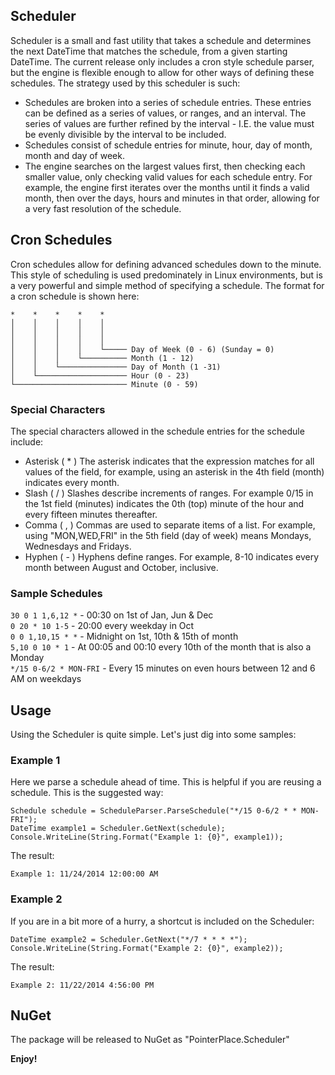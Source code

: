 ## Scheduler
Scheduler is a small and fast utility that takes a schedule and determines the next DateTime that matches the schedule, from a given starting DateTime.  The current release only includes a cron style schedule parser, but the engine is flexible enough to allow for other ways of defining these schedules. The strategy used by this scheduler is such:

 * Schedules are broken into a series of schedule entries.  These entries can be defined as a series of values, or ranges, and an interval.  The series of values are further refined by the interval - I.E. the value must be evenly divisible by the interval to be included.
 * Schedules consist of schedule entries for minute, hour, day of month, month and day of week.
 * The engine searches on the largest values first, then checking each smaller value, only checking valid values for each schedule entry.  For example, the engine first iterates over the months until it finds a valid month, then over the days, hours and minutes in that order, allowing for a very fast resolution of the schedule.

## Cron Schedules
Cron schedules allow for defining advanced schedules down to the minute.  This style of scheduling is used predominately in Linux environments, but is a very powerful and simple method of specifying a schedule.  The format for a cron schedule is shown here:

    *    *    *    *    *                       
    │    │    │    │    │                       
    │    │    │    │    │                       
    │    │    │    │    │                       
    │    │    │    │    └───── Day of Week (0 - 6) (Sunday = 0)
    │    │    │    └────────── Month (1 - 12)
    │    │    └─────────────── Day of Month (1 -31)
    │    └──────────────────── Hour (0 - 23)
    └───────────────────────── Minute (0 - 59)
  
### Special Characters
The special characters allowed in the schedule entries for the schedule include:  
* Asterisk ( * )
     The asterisk indicates that the expression matches for all values of the
     field, for example, using an asterisk in the 4th field (month) indicates
     every month.
* Slash ( / )
     Slashes describe increments of ranges.  For example 0/15 in the 1st field
     (minutes) indicates the 0th (top) minute of the hour and every fifteen
     minutes thereafter.
* Comma ( , )
     Commas are used to separate items of a list.  For example, using
     "MON,WED,FRI" in the 5th field (day of week) means Mondays, Wednesdays and
     Fridays.
* Hyphen ( - )
     Hyphens define ranges.  For example, 8-10 indicates every month between
     August and October, inclusive.

### Sample Schedules
`30 0 1 1,6,12 *` - 00:30 on 1st of Jan, Jun & Dec  
`0 20 * 10 1-5` - 20:00 every weekday in Oct  
`0 0 1,10,15 * *` - Midnight on 1st, 10th & 15th of month  
`5,10 0 10 * 1` - At 00:05 and 00:10 every 10th of the month that is also a Monday  
`*/15 0-6/2 * MON-FRI` - Every 15 minutes on even hours between 12 and 6 AM on weekdays  

## Usage
Using the Scheduler is quite simple.  Let's just dig into some samples:

### Example 1
Here we parse a schedule ahead of time.  This is helpful if you are reusing a schedule.  This is the suggested way:

    Schedule schedule = ScheduleParser.ParseSchedule("*/15 0-6/2 * * MON-FRI");
    DateTime example1 = Scheduler.GetNext(schedule);
    Console.WriteLine(String.Format("Example 1: {0}", example1));

The result:

    Example 1: 11/24/2014 12:00:00 AM

### Example 2
If you are in a bit more of a hurry, a shortcut is included on the Scheduler:

    DateTime example2 = Scheduler.GetNext("*/7 * * * *");
    Console.WriteLine(String.Format("Example 2: {0}", example2));

The result:

    Example 2: 11/22/2014 4:56:00 PM

## NuGet
The package will be released to NuGet as "PointerPlace.Scheduler"

**Enjoy!**
